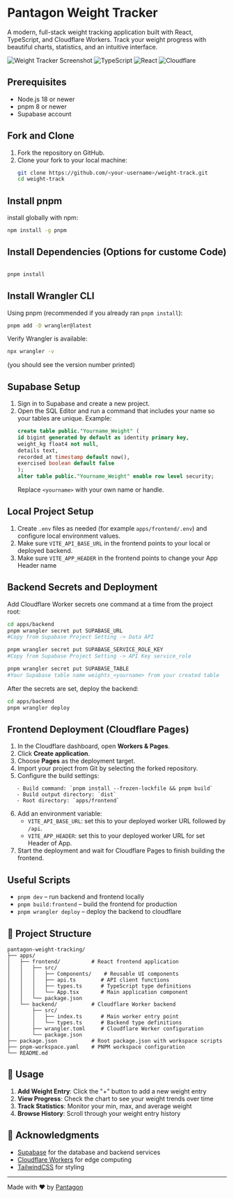 # Pantagon Weight Tracker

A modern, full-stack weight tracking application built with React, TypeScript, and Cloudflare Workers. Track your weight progress with beautiful charts, statistics, and an intuitive interface.

![Weight Tracker Screenshot](https://img.shields.io/badge/Status-Active-brightgreen)
![TypeScript](https://img.shields.io/badge/TypeScript-007ACC?style=flat&logo=typescript&logoColor=white)
![React](https://img.shields.io/badge/React-20232A?style=flat&logo=react&logoColor=61DAFB)
![Cloudflare](https://img.shields.io/badge/Cloudflare-F38020?style=flat&logo=cloudflare&logoColor=white)

## Prerequisites
- Node.js 18 or newer
- pnpm 8 or newer
- Supabase account

## Fork and Clone
1. Fork the repository on GitHub.
2. Clone your fork to your local machine:
   ```bash
   git clone https://github.com/<your-username>/weight-track.git
   cd weight-track
   ```

## Install pnpm
install globally with npm:
```bash
npm install -g pnpm
```

## Install Dependencies (Options for custome Code)
```bash

pnpm install
```

## Install Wrangler CLI
Using pnpm (recommended if you already ran `pnpm install`):
```bash
pnpm add -D wrangler@latest
```
Verify Wrangler is available:
```bash
npx wrangler -v
```
(you should see the version number printed)

## Supabase Setup
1. Sign in to Supabase and create a new project.
2. Open the SQL Editor and run a command that includes your name so your tables are unique. Example:
   ```sql
   create table public."Yourname_Weight" (
   id bigint generated by default as identity primary key,
   weight_kg float4 not null,
   details text,
   recorded_at timestamp default now(),
   exercised boolean default false
   );
   alter table public."Yourname_Weight" enable row level security;
   ```
   Replace `<yourname>` with your own name or handle.

## Local Project Setup
1. Create `.env` files as needed (for example `apps/frontend/.env`) and configure local environment values.
2. Make sure `VITE_API_BASE_URL` in the frontend points to your local or deployed backend.
2. Make sure `VITE_APP_HEADER` in the frontend points to change your App Header name

## Backend Secrets and Deployment
Add Cloudflare Worker secrets one command at a time from the project root:
```bash
cd apps/backend
pnpm wrangler secret put SUPABASE_URL
#Copy from Supabase Project Setting -> Data API

pnpm wrangler secret put SUPABASE_SERVICE_ROLE_KEY
#Copy from Supabase Project Setting -> API Key service_role 

pnpm wrangler secret put SUPABASE_TABLE
#Your Supabase table name weights_<yourname> from your created table

```
After the secrets are set, deploy the backend:
```bash
cd apps/backend
pnpm wrangler deploy
```

## Frontend Deployment (Cloudflare Pages)
1. In the Cloudflare dashboard, open **Workers & Pages**.
2. Click **Create application**.
3. Choose **Pages** as the deployment target.
4. Import your project from Git by selecting the forked repository.
5. Configure the build settings:
```
   - Build command: `pnpm install --frozen-lockfile && pnpm build`
   - Build output directory: `dist`
   - Root directory: `apps/frontend`
```
6. Add an environment variable:
   - `VITE_API_BASE_URL`: set this to your deployed worker URL followed by `/api`.
   - `VITE_APP_HEADER`: set this to your deployed worker URL for set Header of App.
7. Start the deployment and wait for Cloudflare Pages to finish building the frontend.

## Useful Scripts
- `pnpm dev` – run backend and frontend locally
- `pnpm build:frontend` – build the frontend for production
- `pnpm wrangler deploy` – deploy the backend to cloudflare


## 📁 Project Structure

```
pantagon-weight-tracking/
├── apps/
│   ├── frontend/          # React frontend application
│   │   ├── src/
│   │   │   ├── Components/    # Reusable UI components
│   │   │   ├── api.ts        # API client functions
│   │   │   ├── types.ts      # TypeScript type definitions
│   │   │   └── App.tsx       # Main application component
│   │   └── package.json
│   └── backend/           # Cloudflare Worker backend
│       ├── src/
│       │   ├── index.ts      # Main worker entry point
│       │   └── types.ts      # Backend type definitions
│       ├── wrangler.toml     # Cloudflare Worker configuration
│       └── package.json
├── package.json           # Root package.json with workspace scripts
├── pnpm-workspace.yaml    # PNPM workspace configuration
└── README.md
```

## 🎯 Usage

1. **Add Weight Entry**: Click the "+" button to add a new weight entry
2. **View Progress**: Check the chart to see your weight trends over time
3. **Track Statistics**: Monitor your min, max, and average weight
4. **Browse History**: Scroll through your weight entry history

## 🙏 Acknowledgments

- [Supabase](https://supabase.com) for the database and backend services
- [Cloudflare Workers](https://developers.cloudflare.com/workers/) for edge computing
- [TailwindCSS](https://tailwindcss.com) for styling

---

Made with ❤️ by [Pantagon](https://github.com/realpantagon)

